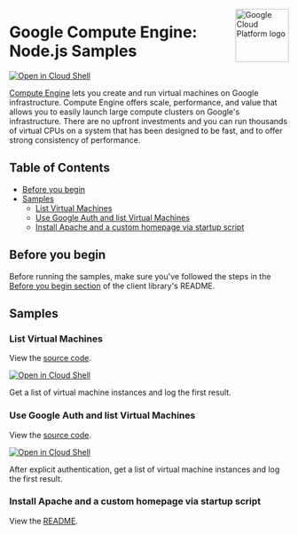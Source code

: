 [//]: # "This README.md file is auto-generated, all changes to this file will be lost."
[//]: # "To regenerate it, use `npm run generate-scaffolding`."
<img src="https://avatars2.githubusercontent.com/u/2810941?v=3&s=96" alt="Google Cloud Platform logo" title="Google Cloud Platform" align="right" height="96" width="96"/>

# Google Compute Engine: Node.js Samples

[![Open in Cloud Shell][shell_img]][shell_link]

[Compute Engine](https://cloud.google.com/compute/docs/) lets you create and run virtual machines on Google infrastructure. Compute Engine offers scale, performance, and value that allows you to easily launch large compute clusters on Google&#x27;s infrastructure. There are no upfront investments and you can run thousands of virtual CPUs on a system that has been designed to be fast, and to offer strong consistency of performance.

## Table of Contents

* [Before you begin](#before-you-begin)
* [Samples](#samples)
  * [List Virtual Machines](#list-virtual-machines)
  * [Use Google Auth and list Virtual Machines](#use-google-auth-and-list-virtual-machines)
  * [Install Apache and a custom homepage via startup script](#install-apache-and-a-custom-homepage-via-startup-script)

## Before you begin

Before running the samples, make sure you've followed the steps in the
[Before you begin section](../README.md#before-you-begin) of the client
library's README.

## Samples

### List Virtual Machines

View the [source code][vms_0_code].

[![Open in Cloud Shell][shell_img]](https://console.cloud.google.com/cloudshell/open?git_repo=https://github.com/googleapis/nodejs-compute&page=editor&open_in_editor=samples/vms.js,samples/README.md)

Get a list of virtual machine instances and log the first result.

[vms_0_docs]: https://cloud.google.com/compute/docs
[vms_0_code]: vms.js

### Use Google Auth and list Virtual Machines

View the [source code][vms_api_1_code].

[![Open in Cloud Shell][shell_img]](https://console.cloud.google.com/cloudshell/open?git_repo=https://github.com/googleapis/nodejs-compute&page=editor&open_in_editor=samples/vms_api.js,samples/README.md)

After explicit authentication, get a list of virtual machine instances and log the first result.

[vms_api_1_docs]: https://cloud.google.com/compute/docs
[vms_api_1_code]: vms_api.js

### Install Apache and a custom homepage via startup script


View the [README](startup-script/).



[shell_img]: https://gstatic.com/cloudssh/images/open-btn.png
[shell_link]: https://console.cloud.google.com/cloudshell/open?git_repo=https://github.com/googleapis/nodejs-compute&page=editor&open_in_editor=samples/README.md
